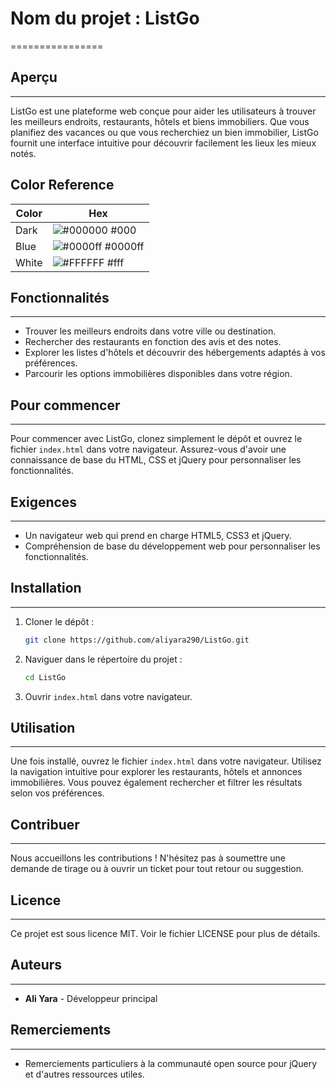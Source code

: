 
# Nom du projet : ListGo
================

## Aperçu
------------

ListGo est une plateforme web conçue pour aider les utilisateurs à trouver les meilleurs endroits, restaurants, hôtels et biens immobiliers. Que vous planifiez des vacances ou que vous recherchiez un bien immobilier, ListGo fournit une interface intuitive pour découvrir facilement les lieux les mieux notés.

## Color Reference

| Color             | Hex                                                                |
| ----------------- | ------------------------------------------------------------------ |
| Dark | ![#000000](https://via.placeholder.com/10/000000?text=+) #000 |
| Blue | ![#0000ff](https://via.placeholder.com/10/0000ff?text=+) #0000ff |
| White | ![#FFFFFF](https://via.placeholder.com/10/FFFFFF?text=+) #fff |


## Fonctionnalités
------------

* Trouver les meilleurs endroits dans votre ville ou destination.
* Rechercher des restaurants en fonction des avis et des notes.
* Explorer les listes d'hôtels et découvrir des hébergements adaptés à vos préférences.
* Parcourir les options immobilières disponibles dans votre région.

## Pour commencer
-----------------

Pour commencer avec ListGo, clonez simplement le dépôt et ouvrez le fichier `index.html` dans votre navigateur. Assurez-vous d'avoir une connaissance de base du HTML, CSS et jQuery pour personnaliser les fonctionnalités.

## Exigences
-------------

* Un navigateur web qui prend en charge HTML5, CSS3 et jQuery.
* Compréhension de base du développement web pour personnaliser les fonctionnalités.

## Installation
------------

1. Cloner le dépôt :
   ```bash
   git clone https://github.com/aliyara290/ListGo.git
   ```
2. Naviguer dans le répertoire du projet :
   ```bash
   cd ListGo
   ```
3. Ouvrir `index.html` dans votre navigateur.

## Utilisation
-----

Une fois installé, ouvrez le fichier `index.html` dans votre navigateur. Utilisez la navigation intuitive pour explorer les restaurants, hôtels et annonces immobilières. Vous pouvez également rechercher et filtrer les résultats selon vos préférences.

## Contribuer
------------

Nous accueillons les contributions ! N'hésitez pas à soumettre une demande de tirage ou à ouvrir un ticket pour tout retour ou suggestion.

## Licence
-------

Ce projet est sous licence MIT. Voir le fichier LICENSE pour plus de détails.

## Auteurs
-------

* **Ali Yara** - Développeur principal

## Remerciements
--------------

* Remerciements particuliers à la communauté open source pour jQuery et d'autres ressources utiles.
